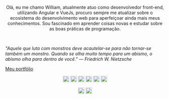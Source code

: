 <p align="left" style="text-align: center;">
Olá, eu me chamo William, atualmente atuo como desenvolvedor front-end, utilizando Angular e VueJs, procuro sempre me atualizar sobre o ecosistema do desenvolvimento web para aperfeiçoar ainda mais meus conhecimentos. Sou fascinado em aprender coisas novas e estudar sobre as boas práticas de programação.</p>

<br>

<i>"Aquele que luta com monstros deve acautelar-se para não tornar-se também um monstro. Quando se olha muito tempo para um abismo, o abismo olha para dentro de você." ― Friedrich W. Nietzsche</i>

[Meu portfólio](https://willdeveloper.netlify.app/)

<p align="center">
<img src="https://devicons.github.io/devicon/devicon.git/icons/angularjs/angularjs-plain.svg" alt="angular" width="20" height="20"/>
<img src="https://devicons.github.io/devicon/devicon.git/icons/css3/css3-original-wordmark.svg" alt="css3"  width="20" height="20"/>
<img src="https://devicons.github.io/devicon/devicon.git/icons/html5/html5-original-wordmark.svg" alt="html5"  width="20" height="20"/>
<img src="https://devicons.github.io/devicon/devicon.git/icons/javascript/javascript-original.svg" alt="javascript" width="20" height="20"/>
<img src="https://devicon.dev/devicon.git/icons/typescript/typescript-original.svg" alt="typescript" width="20" height="20"/> 
<img src="https://devicons.github.io/devicon/devicon.git/icons/nodejs/nodejs-original.svg" alt="nodejs" width="20" height="20"/></p><p align="center">
<!-- <img src="https://github-readme-stats.vercel.app/api?username=willACosta&show_icons=true" alt="willACosta"/> -->
</p>

<p align="center">
<a href="https://linkedin.com/in/amaral-william/" target="blank"><img align="center" src="https://cdn.jsdelivr.net/npm/simple-icons@3.0.1/icons/linkedin.svg" alt="willACosta" height="20" width="20" /></a>
<a href="https://instagram.com/_will_ac/" target="blank"><img align="center" src="https://cdn.jsdelivr.net/npm/simple-icons@3.0.1/icons/instagram.svg" alt="willACosta" height="20" width="20" /></a>
</p>
